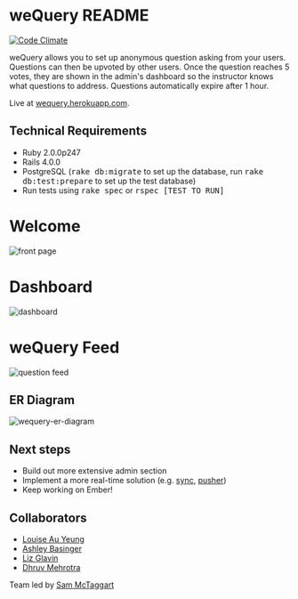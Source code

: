 weQuery README
===================

[![Code Climate](https://codeclimate.com/github/lauyeung/weQuery.png)](https://codeclimate.com/github/lauyeung/weQuery)

weQuery allows you to set up anonymous question asking from your users. Questions can then be upvoted by other users. Once the question reaches 5 votes, they are shown in the admin's dashboard so the instructor knows what questions to address. Questions automatically expire after 1 hour.

Live at [wequery.herokuapp.com](http://wequery.herokuapp.com/).

Technical Requirements
-------------------
* Ruby 2.0.0p247
* Rails 4.0.0
* PostgreSQL (<tt>rake db:migrate</tt> to set up the database, run <tt>rake db:test:prepare</tt> to set up the test database)
* Run tests using <tt>rake spec</tt> or <tt>rspec [TEST TO RUN]</tt>

Welcome
===================
![front page](https://lh5.googleusercontent.com/-1GNLCvg2R58/UmW5G1nbMZI/AAAAAAAAAA0/JuekXWCo4jw/w954-h464-no/weQueryfrontpage.png)

Dashboard
===================
![dashboard](https://lh6.googleusercontent.com/-6aP72iKzYkQ/UmW5G3E4tEI/AAAAAAAAAAs/oV_-8YYCU8o/w954-h464-no/weQuerydashboard.png)

weQuery Feed
===================
![question feed](https://lh4.googleusercontent.com/-venvfxTgbqQ/UmW5G8ZWgUI/AAAAAAAAAAw/Js-WKNVRAHE/w954-h464-no/weQueryquestionsfeed.png)

ER Diagram
-------------------
![wequery-er-diagram](https://lh5.googleusercontent.com/-0ZoiynL799Q/UmWt3JtJ_GI/AAAAAAAANXk/DoOFzwpbCxY/w386-h305-no/wequery_er_diagram.png)

Next steps
-------------------
* Build out more extensive admin section
* Implement a more real-time solution (e.g. [sync](https://github.com/chrismccord/sync), [pusher](https://github.com/pusher/pusher-gem))
* Keep working on Ember!

Collaborators
-------------------
* [Louise Au Yeung](https://github.com/lauyeung)
* [Ashley Basinger](https://github.com/ashleytbasinger)
* [Liz Glavin](https://github.com/LGlavin)
* [Dhruv Mehrotra](https://github.com/dmehrotra)

Team led by [Sam McTaggart](https://github.com/wannabefro)
